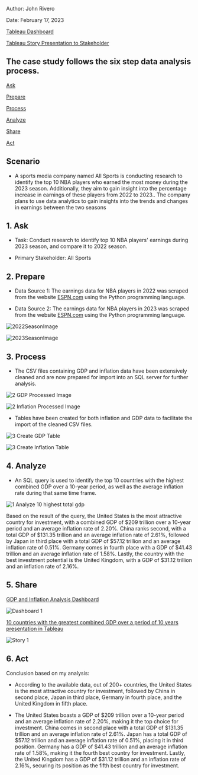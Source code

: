 Author: John Rivero

Date: February 17, 2023

[Tableau Dashboard](https://public.tableau.com/app/profile/john.r6470/viz/2022vs2023NBATop10EarnersSalaryComparisonDashboard/Dashboard1)

[Tableau Story Presentation to Stakeholder](https://public.tableau.com/app/profile/john.r6470/viz/2022vs2023NBATop10EarnersSalaryComparison/Story1)


## The case study follows the six step data analysis process.

 [Ask](#1-Ask)

 [Prepare](#2-Prepare)

 [Process](#3-Process)

 [Analyze](#4-Analyze)

 [Share](#5-Share)

 [Act](#6-Act)


## Scenario

- A sports media company named All Sports is conducting research to identify the top 10 NBA players who earned the most money during the 2023 season. Additionally, they aim to gain insight into the percentage increase in earnings of these players from 2022 to 2023.. The company plans to use data analytics to gain insights into the trends and changes in earnings between the two seasons


## 1. Ask

 - Task: Conduct research to identify top 10 NBA players' earnings during 2023 season, and compare it to 2022 season.
 
 - Primary Stakeholder: All Sports


## 2. Prepare

- Data Source 1: The earnings data for NBA players in 2022 was scraped from the website [ESPN.com](http://www.espn.com/nba/salaries/_/year/2022) using the Python programming language.

- Data Source 2: The earnings data for NBA players in 2023 was scraped from the website [ESPN.com](http://www.espn.com/nba/salaries) using the Python programming language.

![2022SeasonImage](https://user-images.githubusercontent.com/81208412/221361972-3c7b78a8-40e0-41f8-b1b7-3c582b7c827f.jpg)

![2023SeasonImage](https://user-images.githubusercontent.com/81208412/221361977-fad0ef5c-b538-4977-a0f1-8187ffef7d30.jpg)


## 3. Process

- The CSV files containing GDP and inflation data have been extensively cleaned and are now prepared for import into an SQL server for further analysis.

![2  GDP Processed Image](https://user-images.githubusercontent.com/81208412/219591776-81e8f5b6-1acd-40bc-a64d-d3a4631c9f2f.jpg)

![2  Inflation Processed Image](https://user-images.githubusercontent.com/81208412/219591804-b046cd5c-70dc-4ea0-8504-e64a9b78598f.jpg)


- Tables have been created for both inflation and GDP data to facilitate the import of the cleaned CSV files.

![3  Create GDP Table](https://user-images.githubusercontent.com/81208412/219590392-a0a8ad2d-d2be-430d-af65-6019a8a277b2.jpg)

![3  Create Inflation Table](https://user-images.githubusercontent.com/81208412/219590422-f0128f1f-43a6-44c9-827d-2e6ac33312b8.jpg)


## 4. Analyze

- An SQL query is used to identify the top 10 countries with the highest combined GDP over a 10-year period, as well as the average inflation rate during that same time frame.

![1  Analyze 10 highest total gdp](https://user-images.githubusercontent.com/81208412/219596265-bf9a2eb8-543b-4634-98ab-519407eac566.jpg)

Based on the result of the query, the United States is the most attractive country for investment, with a combined GDP of $209 trillion over a 10-year period and an average inflation rate of 2.20%. China ranks second, with a total GDP of $131.35 trillion and an average inflation rate of 2.61%, followed by Japan in third place with a total GDP of $57.12 trillion and an average inflation rate of 0.51%. Germany comes in fourth place with a GDP of $41.43 trillion and an average inflation rate of 1.58%. Lastly, the country with the best investment potential is the United Kingdom, with a GDP of $31.12 trillion and an inflation rate of 2.16%.


## 5. Share

[GDP and Inflation Analysis Dashboard](https://public.tableau.com/app/profile/john.r6470/viz/Top10countrieswiththehighestGDPforinvestmentopportunitiesDashboard_/Dashboard1)

![Dashboard 1](https://user-images.githubusercontent.com/81208412/219598626-c8beecb5-1553-4256-9f6a-640414c91e94.png)


[10 countries with the greatest combined GDP over a period of 10 years presentation in Tableau](https://public.tableau.com/app/profile/john.r6470/viz/Top10countrieswiththehighestGDPforinvestmentopportunitiesStory_/Story1)

![Story 1](https://user-images.githubusercontent.com/81208412/219680747-99a46b8a-4b79-4211-acaf-43bd795592fb.png)


## 6. Act

Conclusion based on my analysis:

- According to the available data, out of 200+ countries, the United States is the most attractive country for investment, followed by China in second place, Japan in third place, Germany in fourth place, and the United Kingdom in fifth place.

- The United States boasts a GDP of $209 trillion over a 10-year period and an average inflation rate of 2.20%, making it the top choice for investment. China comes in second place with a total GDP of $131.35 trillion and an average inflation rate of 2.61%. Japan has a total GDP of $57.12 trillion and an average inflation rate of 0.51%, placing it in third position. Germany has a GDP of $41.43 trillion and an average inflation rate of 1.58%, making it the fourth best country for investment. Lastly, the United Kingdom has a GDP of $31.12 trillion and an inflation rate of 2.16%, securing its position as the fifth best country for investment.
